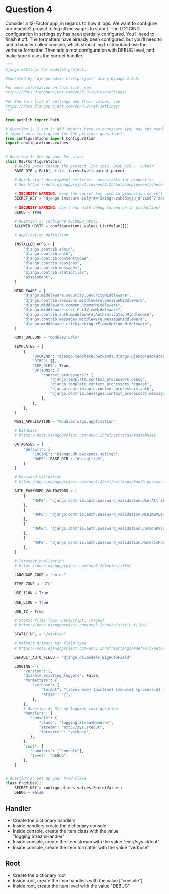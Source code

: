 # Question 4
Consider a 12-Factor app, in regards to how it logs. We want to configure our module2 project to log all messages to stdout. The LOGGING configuration in settings.py has been partially configured. You’ll need to finish it off. The formatters have already been configured, but you’ll need to add a handler called console, which should log to stdoutand use the verbose formatter. Then add a root configuration with DEBUG level, and make sure it uses the correct handler.


```python
"""
Django settings for module2 project.

Generated by 'django-admin startproject' using Django 3.2.5.

For more information on this file, see
https://docs.djangoproject.com/en/3.2/topics/settings/

For the full list of settings and their values, see
https://docs.djangoproject.com/en/3.2/ref/settings/
"""

from pathlib import Path

# Question 1, 2 and 3: Add imports here as necessary (you may not need to add imports in each question depending on how
# import were configured for the previous questions)
from configurations import Configuration
import configurations.values


# Question 1: Set up your Dev class
class Dev(Configuration):
    # Build paths inside the project like this: BASE_DIR / 'subdir'.
    BASE_DIR = Path(__file__).resolve().parent.parent

    # Quick-start development settings - unsuitable for production
    # See https://docs.djangoproject.com/en/3.2/howto/deployment/checklist/

    # SECURITY WARNING: keep the secret key used in production secret!
    SECRET_KEY = "django-insecure-iely*#4+5x1mg+-zsb)5$yju_d^zcx6^7!xdc_m+g^i5pr4yzu"

    # SECURITY WARNING: don't run with debug turned on in production!
    DEBUG = True

    # Question 2: Configure ALLOWED_HOSTS
    ALLOWED_HOSTS = configurations.values.ListValue([])

    # Application definition

    INSTALLED_APPS = [
        "django.contrib.admin",
        "django.contrib.auth",
        "django.contrib.contenttypes",
        "django.contrib.sessions",
        "django.contrib.messages",
        "django.contrib.staticfiles",
        "assessment",
    ]

    MIDDLEWARE = [
        "django.middleware.security.SecurityMiddleware",
        "django.contrib.sessions.middleware.SessionMiddleware",
        "django.middleware.common.CommonMiddleware",
        "django.middleware.csrf.CsrfViewMiddleware",
        "django.contrib.auth.middleware.AuthenticationMiddleware",
        "django.contrib.messages.middleware.MessageMiddleware",
        "django.middleware.clickjacking.XFrameOptionsMiddleware",
    ]

    ROOT_URLCONF = "module2.urls"

    TEMPLATES = [
        {
            "BACKEND": "django.template.backends.django.DjangoTemplates",
            "DIRS": [],
            "APP_DIRS": True,
            "OPTIONS": {
                "context_processors": [
                    "django.template.context_processors.debug",
                    "django.template.context_processors.request",
                    "django.contrib.auth.context_processors.auth",
                    "django.contrib.messages.context_processors.messages",
                ],
            },
        },
    ]

    WSGI_APPLICATION = "module2.wsgi.application"

    # Database
    # https://docs.djangoproject.com/en/3.2/ref/settings/#databases

    DATABASES = {
        "default": {
            "ENGINE": "django.db.backends.sqlite3",
            "NAME": BASE_DIR / "db.sqlite3",
        }
    }

    # Password validation
    # https://docs.djangoproject.com/en/3.2/ref/settings/#auth-password-validators

    AUTH_PASSWORD_VALIDATORS = [
        {
            "NAME": "django.contrib.auth.password_validation.UserAttributeSimilarityValidator",
        },
        {
            "NAME": "django.contrib.auth.password_validation.MinimumLengthValidator",
        },
        {
            "NAME": "django.contrib.auth.password_validation.CommonPasswordValidator",
        },
        {
            "NAME": "django.contrib.auth.password_validation.NumericPasswordValidator",
        },
    ]

    # Internationalization
    # https://docs.djangoproject.com/en/3.2/topics/i18n/

    LANGUAGE_CODE = "en-us"

    TIME_ZONE = "UTC"

    USE_I18N = True

    USE_L10N = True

    USE_TZ = True

    # Static files (CSS, JavaScript, Images)
    # https://docs.djangoproject.com/en/3.2/howto/static-files/

    STATIC_URL = "/static/"

    # Default primary key field type
    # https://docs.djangoproject.com/en/3.2/ref/settings/#default-auto-field

    DEFAULT_AUTO_FIELD = "django.db.models.BigAutoField"

    LOGGING = {
        "version": 1,
        "disable_existing_loggers": False,
        "formatters": {
            "verbose": {
                "format": "{levelname} {asctime} {module} {process:d} {thread:d} {message}",
                "style": "{",
            },
        },
        # Question 4: Set up logging configuration
        "handlers": {
           "console": {
               "class": "logging.StreamHandler",
               "stream": "ext://sys.stdout",
               "formatter": "verbose",
           },
        },
        "root": {
           "handlers": ["console"],
           "level": "DEBUG",
        },
    }


# Question 3: Set up your Prod class
class Prod(Dev):
    SECRET_KEY = configurations.values.SecretValue()
    DEBUG = False
```


## Handler
- Create the dictionary handlers
- Inside handlers create the dictionary console
- Inside console, create the item class with the value "logging.StreamHandler"
- Inside console, create the item stream with the value "ext://sys.stdout"
- Inside console, create the item formatter with the value "verbose"

## Root
- Create the dictionary root
- Inside root, create the item handlers with the value ["console"]
- Inside root, create the item level with the value "DEBUG"